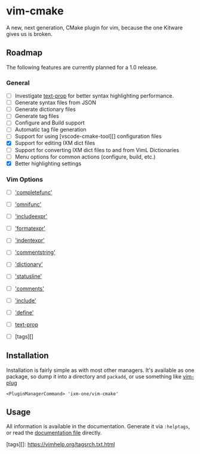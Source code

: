 # vim-cmake

A new, next generation, CMake plugin for vim, because the one Kitware gives us
is broken.

## Roadmap

The following features are currently planned for a 1.0 release.

### General 

 * [ ] Investigate [text-prop][] for better syntax highlighting performance.
 * [ ] Generate syntax files from JSON
 * [ ] Generate dictionary files
 * [ ] Generate tag files
 * [ ] Configure and Build support
 * [ ] Automatic tag file generation
 * [ ] Support for using [vscode-cmake-tool][] configuration files
 * [x] Support for editing IXM dict files
 * [ ] Support for converting IXM dict files to and from VimL Dictionaries
 * [ ] Menu options for common actions (configure, build, etc.)
 * [x] Better highlighting settings

### Vim Options

 * [ ] ['completefunc'][] 
 * [ ] ['omnifunc'][] 
 * [ ] ['includeexpr'][] 
 * [ ] ['formatexpr'][] 
 * [ ] ['indentexpr'][] 
 * [ ] ['commentstring'][] 
 * [ ] ['dictionary'][]
 * [ ] ['statusline'][] 
 * [ ] ['comments'][] 
 * [ ] ['include'][] 
 * [ ] ['define'][]

 * [ ] [text-prop][]
 * [ ] [tags][] 

## Installation

Installation is fairly simple as with most other managers. It's available as
one package, so dump it into a directory and `packadd`, or use something like
[vim-plug][1]

```
<PluginManagerCommand> 'ixm-one/vim-cmake'
```

## Usage

All information is available in the documentation. Generate it via `:helptags`,
or read the [documentation file][2] directly.


[1]: https://github.com/junegunn/vim-plug 
[2]: doc/cmake.txt

[vscode-cmake-tools]: https://github.com/microsoft/vscode-cmake-tools

[text-prop]: https://vimhelp.org/textprop.txt.html 
[tags][]: https://vimhelp.org/tagsrch.txt.html 

['completefunc']: https://vimhelp.org/options.txt.html#'completefunc' 
['omnifunc']: https://vimhelp.org/options.txt.html#'omnifunc'

['includeexpr']: https://vimhelp.org/options.txt.html#'includeexpr' 
['formatexpr']: https://vimhelp.org/options.txt.html#'formatexpr' 
['indentexpr']: https://vimhelp.org/options.txt.html#'indentexpr'

['commentstring']: https://vimhelp.org/options.txt.html#'commentstring' 
['dictionary']: https://vimhelp.org/options.txt.html#'dictionary'
['statusline']: https://vimhelp.org/options.txt.html#'statusline' 
['comments']: https://vimhelp.org/options.txt.html#'comments'
['include']: https://vimhelp.org/options.txt.html#'include' 
['define']: https://vimhelp.org/options.txt.html#'define'
